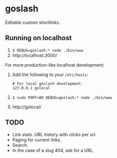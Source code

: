 # goslash

Editable custom shortlinks.

## Running on localhost

1. `$ DEBUG=goslash:* node ./bin/www`
2. http://localhost:3000/

For more production-like localhost development:

1. Add the following to your `/etc/hosts`:

   ```
   # For local goslash development.
   127.0.0.1 golocal
   ```

2. `$ sudo PORT=80 DEBUG=goslash:* node ./bin/www`
3. http://golocal/

## TODO

* Link stats. URL history with clicks per url.
* Paging for current links.
* Search.
* In the case of a slug 404, ask for a URL.
